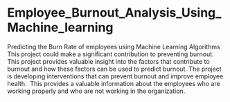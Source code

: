 # Employee_Burnout_Analysis_Using_Machine_learning
Predicting the Burn Rate of employees using Machine Learning Algorithms
This project could make a significant contribution to preventing burnout. 
This project provides valuable insight into the factors that contribute to burnout and how these factors can be used to predict burnout. 
The project is developing interventions that can prevent burnout and improve employee health. 
This provides a valuable information about the employees who are working properly and who are not working in the organization.


